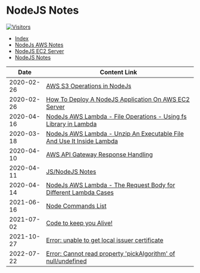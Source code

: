 # NodeJS Notes

[![Visitors](https://api.visitorbadge.io/api/visitors?path=aasisodiya.nodejs&labelColor=%23ffa500&countColor=%23263759&labelStyle=upper)](https://visitorbadge.io/status?path=aasisodiya.nodejs)

- [Index](https://aasisodiya.github.io/nodejs/)
- [NodeJs AWS Notes](https://aasisodiya.github.io/nodejs/nodejs-aws/)
- [NodeJS EC2 Server](https://aasisodiya.github.io/nodejs/nodejs-ec2-server/)
- [NodeJS Notes](https://aasisodiya.github.io/nodejs/notes/)

|Date|Content Link|
|-|-|
|2020-02-26|[AWS S3 Operations in NodeJs](https://aasisodiya.github.io/nodejs/nodejs-aws/nodejs-aws-s3/)|
|2020-02-26|[How To Deploy A NodeJS Application On AWS EC2 Server](https://aasisodiya.github.io/nodejs/nodejs-ec2-server/)|
|2020-04-16|[NodeJs AWS Lambda - File Operations - Using fs Library in Lambda](https://aasisodiya.github.io/nodejs/nodejs-aws/nodejs-aws-lambda/nodejs-aws-lambda-fs-operations/)|
|2020-03-18|[NodeJs AWS Lambda - Unzip An Executable File And Use It Inside Lambda](https://aasisodiya.github.io/nodejs/nodejs-aws/nodejs-aws-lambda/nodejs-aws-lambda-unzip-executablefile-operation/)|
|2020-04-10|[AWS API Gateway Response Handling](https://aasisodiya.github.io/nodejs/nodejs-aws/nodejs-aws-apigw/)|
|2020-04-11|[JS/NodeJS Notes](https://aasisodiya.github.io/nodejs/notes/)|
|2020-04-14|[NodeJs AWS Lambda - The Request Body for Different Lambda Cases](https://aasisodiya.github.io/nodejs/nodejs-aws/nodejs-aws-lambda/nodejs-aws-lambda-request-body/)|
|2021-06-16|[Node Commands List](https://aasisodiya.github.io/nodejs/notes/node-commands)|
|2021-07-02|[Code to keep you Alive!](https://aasisodiya.github.io/nodejs/notes/scripts/teams)|
|2021-10-27|[Error: unable to get local issuer certificate](https://aasisodiya.github.io/nodejs/notes/mocha/#error-unable-to-get-local-issuer-certificate)|
|2022-07-22|[Error: Cannot read property 'pickAlgorithm' of null/undefined](https://aasisodiya.github.io/nodejs/notes/mocha/#error-cannot-read-property-pickalgorithm-of-nullundefined)|

